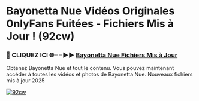 # Bayonetta Nue Vidéos Originales 0nlyFans Fuitées - Fichiers Mis à Jour ! (92cw)

<h3>🔴 CLIQUEZ ICI 🌐==►► <a href="https://tinyurl.com/2pmr4ezf" rel="nofollow">Bayonetta Nue Fichiers Mis à Jour</a></h3>

Obtenez Bayonetta Nue et tout le contenu. Vous pouvez maintenant accéder à toutes les vidéos et photos de Bayonetta Nue. Nouveaux fichiers mis à jour 2025

[![92cw](https://i.imgur.com/6SNvagu.gif)](https://tinyurl.com/2pmr4ezf)
